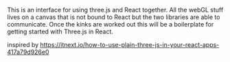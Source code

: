 
This is an interface for using three.js and React together. All the webGL stuff lives on a canvas that is not bound to React but the two libraries are able to communicate. 
Once the kinks are worked out this will be a boilerplate for getting started with Three.js in React. 


inspired by https://itnext.io/how-to-use-plain-three-js-in-your-react-apps-417a79d926e0

